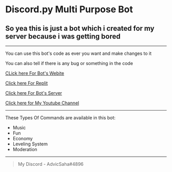 # Discord.py Multi Purpose Bot
## So yea this is just a bot which i created for my server because i was getting bored

---

You can use this bot's code as ever you want and make changes to it

You can also tell if there is any bug or something in the code

[CLick here For Bot's Webite](https://a.advic.repl.co)

[Click here For Replit](https://replit.com)

[Click here For Bot's Server](https://a.advic.repl.co/invite)

[Click here for My Youtube Channel](https://www.youtube.com/channel/UCLz9R6SAQYRSA6uWRjN_PzQ)

---

These Types Of Commands are available in this bot:
* Music
* Fun
* Economy
* Leveling System
* Moderation

---

>My Discord - AdvicSaha#4896
